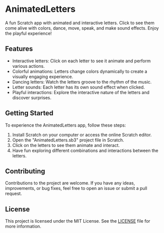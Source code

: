 # AnimatedLetters

A fun Scratch app with animated and interactive letters. Click to see them come alive with colors, dance, move, speak, and make sound effects. Enjoy the playful experience!

## Features

- Interactive letters: Click on each letter to see it animate and perform various actions.
- Colorful animations: Letters change colors dynamically to create a visually engaging experience.
- Dancing letters: Watch the letters groove to the rhythm of the music.
- Letter sounds: Each letter has its own sound effect when clicked.
- Playful interactions: Explore the interactive nature of the letters and discover surprises.

## Getting Started

To experience the AnimatedLetters app, follow these steps:

1. Install Scratch on your computer or access the online Scratch editor.
2. Open the "AnimatedLetters.sb3" project file in Scratch.
3. Click on the letters to see them animate and interact.
4. Have fun exploring different combinations and interactions between the letters.

## Contributing

Contributions to the project are welcome. If you have any ideas, improvements, or bug fixes, feel free to open an issue or submit a pull request.

## License

This project is licensed under the MIT License. See the [LICENSE](LICENSE) file for more information.

